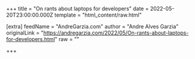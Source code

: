 
+++
title = "On rants about laptops for developers"
date = 2022-05-20T23:00:00.000Z
template = "html_content/raw.html"

[extra]
feedName = "AndreGarzia.com"
author = "Andre Alves Garzia"
originalLink = "https://andregarzia.com/2022/05/On-rants-about-laptops-for-developers.html"
raw = ""

+++

